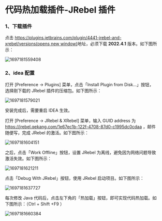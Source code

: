 # 代码热加载插件-JRebel 插件

### 1、下载插件

点击 [https://plugins.jetbrains.com/plugin/4441-jrebel-and-xrebel/versions(opens new window)](https://plugins.jetbrains.com/plugin/4441-jrebel-and-xrebel/versions)地址，必须下载 **2022.4.1** 版本。如下图所示：

![1697181559408](/assets/1697181559408.png)

### 2、idea 配置

打开 [Preference -> Plugins] 菜单，点击「Install Plugin from Disk...」按钮，选择刚下载的 JRebel 插件的压缩包。如下图所示：

![1697181579021](/assets/1697181579021.png)

安装完成后，需要重启 IDEA 生效。

打开 [Preference -> JRebel & XRebel] 菜单，输入 GUID address 为 https://jrebel.qekang.com/1e67ec1b-122f-4708-87d0-c1995dc0cdaa ，邮件随便写，完成 JRebel 的激活。如下图所示：

![1697181604151](/assets/1697181604151.png)

之后，点击「Work Offline」按钮，设置 JRebel 为离线，避免因为网络问题导致激活失效。如下图所示：

![1697181621211](/assets/1697181621211.png)

点击「Debug With JRebel」按钮，使用 JRebel 启动项目。如下图所示：

![1697181637727](/assets/1697181637727.png)

每次修改 Java 代码后，点击左下角的「热加载」按钮，即可实现代码热加载。如下图所示：（Ctrl + Shift +F9 ）

![1697181660384](/assets/1697181660384.png)

